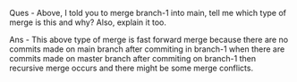 Ques - Above, I told you to merge branch-1 into main, tell me which type of merge is this and why? Also, explain it too.

Ans - This above type of merge is fast forward merge because there are no commits made on main branch after commiting in branch-1 when there are commits made on master branch after commiting on branch-1 then recursive merge occurs and there might be some merge conflicts.
